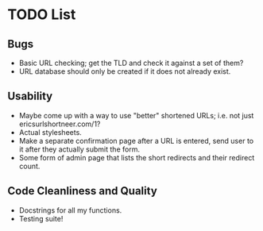 TODO List
=========

Bugs
----
* Basic URL checking; get the TLD and check it against a set of them?
* URL database should only be created if it does not already exist.

Usability
---------
* Maybe come up with a way to use "better" shortened URLs; i.e. not just ericsurlshortneer.com/1?
* Actual stylesheets.
* Make a separate confirmation page after a URL is entered, send user to it after they actually submit the form.
* Some form of admin page that lists the short redirects and their redirect count.

Code Cleanliness and Quality
----------------------------
* Docstrings for all my functions.
* Testing suite!
